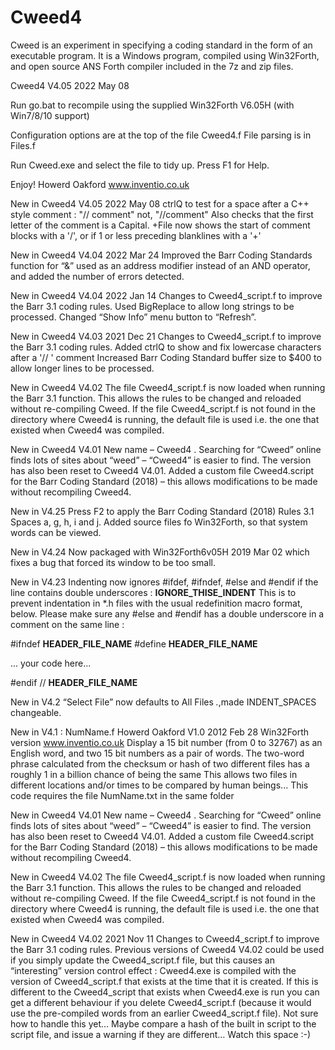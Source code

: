 # Cweed4
Cweed is an experiment in specifying a coding standard in the form of an executable program.
It is a Windows program, compiled using Win32Forth, and open source ANS Forth compiler included in the 7z and zip files.

Cweed4 V4.05 2022 May 08

Run  go.bat  to recompile using the supplied Win32Forth V6.05H (with Win7/8/10 support)

Configuration options are at the top of the file Cweed4.f
File parsing is in Files.f

Run Cweed.exe and select the file to tidy up. Press F1 for Help.

Enjoy!
Howerd Oakford www.inventio.co.uk

New in Cweed4 V4.05 2022 May 08
ctrlQ to test for a space after a C++ style comment : "// comment" not, "//comment"
Also checks that the first letter of the comment is a Capital.
+File now shows the start of comment blocks with a '/', or if 1 or less preceding blanklines with a '+'

New in Cweed4 V4.04 2022 Mar 24
Improved the Barr Coding Standards function for “&” used as an address modifier instead of an AND operator, and added the number of errors detected.

New in Cweed4 V4.04 2022 Jan 14
Changes to Cweed4_script.f to improve the Barr 3.1 coding rules.
Used BigReplace to allow long strings to be processed.
Changed “Show Info” menu button to “Refresh”.

New in Cweed4 V4.03 2021 Dec 21
Changes to Cweed4_script.f to improve the Barr 3.1 coding rules.
Added ctrlQ to show and fix lowercase characters after a '// ' comment
Increased Barr Coding Standard buffer size to $400 to allow longer lines to be processed.

New in Cweed4 V4.02
The file Cweed4_script.f is now loaded when running the Barr 3.1 function. 
This allows the rules to be changed and reloaded without re-compiling Cweed.
If the file Cweed4_script.f is not found in the directory where Cweed4 is running, the default file is used
i.e. the one that existed when Cweed4 was compiled.

New in Cweed4 V4.01 
New name – Cweed4 . Searching for “Cweed” online finds lots of sites about “weed” – “Cweed4” is easier to find. The version has also been reset to Cweed4 V4.01.
Added a custom file Cweed4.script for the Barr Coding Standard (2018) – this allows modifications to be made without recompiling Cweed4.

New in V4.25
Press F2 to apply the Barr Coding Standard (2018) Rules 3.1 Spaces a, g, h, i and j.
Added source files fo Win32Forth, so that system words can be viewed.

New in V4.24 
Now packaged with Win32Forth6v05H 2019 Mar 02 which fixes a bug that forced its window to be too small.

New in V4.23 
Indenting now ignores #ifdef, #ifndef, #else and #endif if the line contains double underscores : __IGNORE_THISE_INDENT__
This is to prevent indentation in *.h files with the usual redefinition macro format, below.
Please make sure any #else and #endif has a double underscore in a comment on the same line :

#ifndef __HEADER_FILE_NAME__
#define __HEADER_FILE_NAME__

 ... your code here...

#endif // __HEADER_FILE_NAME__

New in V4.2
 “Select File” now defaults to All Files *.*,made INDENT_SPACES changeable.

New in V4.1 :
 NumName.f Howerd Oakford V1.0 2012 Feb 28  Win32Forth version  www.inventio.co.uk
 Display a 15 bit number (from 0 to 32767) as an English word, and two 15 bit numbers as a pair of words.
 The two-word phrase calculated from the checksum or hash of two different files has a roughly 1 in a billion chance of being the same
 This allows two files in different locations and/or times to be compared by human beings...
 This code requires the file NumName.txt in the same folder

New in Cweed4 V4.01 
New name – Cweed4 . Searching for “Cweed” online finds lots of sites about “weed” – “Cweed4” is easier to find. The version has also been reset to Cweed4 V4.01.
Added a custom file Cweed4.script for the Barr Coding Standard (2018) – this allows modifications to be made without recompiling Cweed4.

New in Cweed4 V4.02
The file Cweed4_script.f is now loaded when running the Barr 3.1 function. 
This allows the rules to be changed and reloaded without re-compiling Cweed.
If the file Cweed4_script.f is not found in the directory where Cweed4 is running, the default file is used i.e. the one that existed when Cweed4 was compiled.

New in Cweed4 V4.02 2021 Nov 11
Changes to Cweed4_script.f to improve the Barr 3.1 coding rules.
Previous versions of Cweed4 V4.02 could be used if you simply update the Cweed4_script.f file, but this causes an “interesting” version control effect :
Cweed4.exe is compiled with the version of Cweed4_script.f that exists at the time that it is created. If this is different to the Cweed4_script that exists when Cweed4.exe is run you can get a different behaviour if you delete Cweed4_script.f (because it would use the pre-compiled words from an earlier Cweed4_script.f file).
Not sure how to handle this yet… Maybe compare a hash of the built in script to the script file, and issue a warning if they are different… Watch this space :-)


